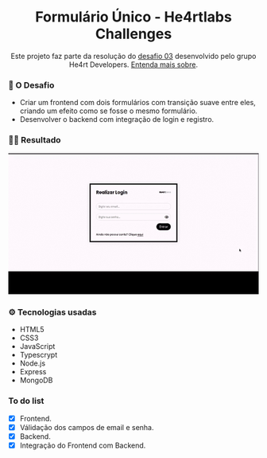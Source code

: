 <h1 align="center">Formulário Único - He4rtlabs Challenges</h1>
<p align="center">Este projeto faz parte da resolução do <a href="https://github.com/he4rtlabs/he4rtlabs-challenges-03">desafio 03</a> desenvolvido pelo grupo He4rt Developers. <a href="https://github.com/he4rt/heartlabs-challenges">Entenda mais sobre</a>.</p>

<h3>🚀 O Desafio</h3>
<ul>
  <li>Criar um frontend com dois formulários com transição suave entre eles, criando um efeito como se fosse o mesmo formulário.</li>
  <li>Desenvolver o backend com integração de login e registro.</li>
</ul>

<h3>👩‍💻  Resultado</h3>
<center><img src="./screen.gif"></center>

<h3>⚙️ Tecnologias usadas</h3>
<ul>
  <li>HTML5</li>
  <li>CSS3</li>
  <li>JavaScript</li>
  <li>Typescrypt</li>
  <li>Node.js</li>
  <li>Express</li>
  <li>MongoDB</li>
</ul>

### To do list
- [x] Frontend.
- [x] Válidação dos campos de email e senha.
- [x] Backend.
- [x] Integração do Frontend com Backend.
